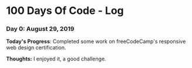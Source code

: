 # 100 Days Of Code - Log

### Day 0: August 29, 2019

**Today's Progress**: Completed some work on freeCodeCamp's responsive web design certification.

**Thoughts:** I enjoyed it, a good challenge.



